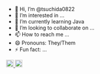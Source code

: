 - 👋 Hi, I’m @tsuchida0822
- 👀 I’m interested in ...
- 🌱 I’m currently learning Java
- 💞️ I’m looking to collaborate on ...
- 📫 How to reach me ...
- 😄 Pronouns: They/Them
- ⚡ Fun fact: ...

<p align="left">
  <a href="https://github.com/tsuchida0822">
    <img height="20" src="https://komarev.com/ghpvc/?username=Keichan15" />
  </a>
  <a href="https://github.com/tsuchida0822">
    <img height="20" src="https://img.shields.io/github/followers/Keichan15?label=follow&logo=github&style=flat" />
</p>

<!---
tsuchida0822/tsuchida0822 is a ✨ special ✨ repository because its `README.md` (this file) appears on your GitHub profile.
You can click the Preview link to take a look at your changes.
--->
